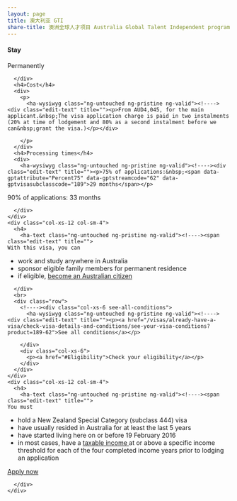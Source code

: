 ```yaml
---
layout: page
title: 澳大利亚 GTI
share-title: 澳洲全球人才项目 Australia Global Talent Independent program (GTI)
---
```


<div class="container">
  <div class="row overview">
    <div class="col-xs-12 col-sm-4">
      <h4>Stay</h4>
      <div>
        <ha-wysiwyg class="ng-untouched ng-pristine ng-valid"><!----><div class="edit-text" title=""><p>Permanently</p>
</div>

<!----></ha-wysiwyg>
      </div>
      <h4>Cost</h4>
      <div>
        <p>
          <ha-wysiwyg class="ng-untouched ng-pristine ng-valid"><!----><div class="edit-text" title=""><p>From AUD4,045, for the main applicant.&nbsp;The visa application charge is paid in two instalments (20% at time of lodgement and 80% as a second instalment before we can&nbsp;grant the visa.)</p></div>

<!----></ha-wysiwyg>
        </p>
      </div>
      <h4>Processing times</h4>
      <div>
        <ha-wysiwyg class="ng-untouched ng-pristine ng-valid"><!----><div class="edit-text" title=""><p>75% of applications:&nbsp;<span data-gptattribute="Percent75" data-gptstreamcode="62" data-gptvisasubclasscode="189">29 months</span></p>

<p>90% of applications:&nbsp;<span data-gptattribute="Percent90" data-gptstreamcode="62" data-gptvisasubclasscode="189">33 months</span></p>
</div>

<!----></ha-wysiwyg>
      </div>
    </div>
    <div class="col-xs-12 col-sm-4">
      <h4>
        <ha-text class="ng-untouched ng-pristine ng-valid"><!----><span class="edit-text" title="">
    With this visa, you can
</span>
<!----></ha-text>
      </h4>
      <div>
        <ha-wysiwyg class="ng-untouched ng-pristine ng-valid"><!----><div class="edit-text" title=""><ul>
	<li>work and study anywhere in Australia</li>
	<li>sponsor eligible family members for permanent residence</li>
	<li>if eligible, <a href="/citizenship/become-a-citizen">become an Australian citizen</a></li>
</ul>
</div>

<!----></ha-wysiwyg>
      </div>
      <br>
      <div class="row">
        <!----><div class="col-xs-6 see-all-conditions">
          <ha-wysiwyg class="ng-untouched ng-pristine ng-valid"><!----><div class="edit-text" title=""><p><a href="/visas/already-have-a-visa/check-visa-details-and-conditions/see-your-visa-conditions?product=189-62">See all conditions</a></p>
</div>

<!----></ha-wysiwyg>
        </div>
        <div class="col-xs-6">
          <p><a href="#Eligibility">Check your eligibility</a></p>
        </div>
      </div>
    </div>
    <div class="col-xs-12 col-sm-4">
      <h4>
        <ha-text class="ng-untouched ng-pristine ng-valid"><!----><span class="edit-text" title="">
    You must
</span>
<!----></ha-text>
      </h4>
      <div>
        <ha-wysiwyg class="ng-untouched ng-pristine ng-valid"><!----><div class="edit-text" title=""><ul>
	<li>hold a New Zealand Special Category (subclass 444) visa</li>
	<li>have usually resided in Australia for at least the last 5 years</li>
	<li>have started living here on or before 19 February 2016</li>
	<li>in most cases, have a <a href="/visas/getting-a-visa/visa-listing/skilled-independent-189/new-zealand#Eligibility">taxable income </a>at or above a specific&nbsp;income threshold for each of the four completed income years prior to lodging an application</li>
</ul>

<p><a class="btn btn-block btn-cta" href="https://online.immi.gov.au/elp/app?action=new&amp;formId=SMV-AP-189-NZ" target="_blank">Apply now</a></p>
</div>

<!----></ha-wysiwyg>
      </div>
    </div>
  </div>
  <!---->
  <div class="row">
    <div class="col-lg-12">
      <!---->
      <!---->
    </div>
  </div>
</div>